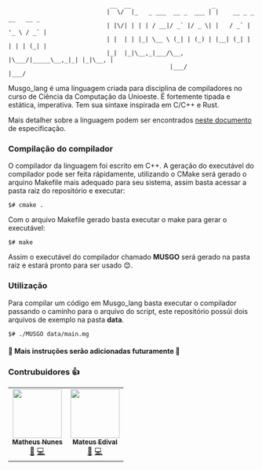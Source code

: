                                  __  __                       _
                                |  \/  |_   _ ___  __ _  ___ | |    __ _ _ __   __ _
                                | |\/| | | | / __|/ _` |/ _ \| |   / _` | '_ \ / _` |
                                | |  | | |_| \__ \ (_| | (_) | |__| (_| | | | | (_| |
                                |_|  |_|\__,_|___/\__, |\___/|_____\__,_|_| |_|\__, |
                                                  |___/                        |___/

Musgo_lang é uma linguagem criada para disciplina de compiladores no curso de Ciência da Computação da Unioeste. É fortemente tipada e estática, imperativa. Tem sua sintaxe inspirada em C/C++ e Rust.

Mais detalher sobre a linguagem podem ser encontrados [neste documento](https://github.com/matheusnunesismael/musgo-lang/blob/main/doc.md) de especificação.
<br/>

### Compilação do compilador

O compilador da linguagem foi escrito em C++. A geração do executável do compilador pode ser feita rápidamente, utilizando o CMake será gerado o arquino Makefile mais adequado para seu sistema, assim basta acessar a pasta raiz do repositório e executar:

```
$# cmake .
```

Com o arquivo Makefile gerado basta executar o make para gerar o executável:

```
$# make
```

Assim o executável do compilador chamado **MUSGO** será gerado na pasta raiz e estará pronto para ser usado 😊.
<br/>

### Utilização

Para compilar um código em Musgo_lang basta executar o compilador passando o caminho para o arquivo do script, este repositório possúi dois arquivos de exemplo na pasta **data**.

```
$# ./MUSGO data/main.mg
```

#### 🚧 Mais instruções serão adicionadas futuramente 🚧

### Contrubuidores 👍

<p align="center">
  <table>
    <tr>
      <td align="center">
        <a href="https://github.com/matheusnunesismael">
          <img src="https://avatars.githubusercontent.com/u/32654785?v=4?s=100" width="100px;" alt=""/>
          <br/>
          <sub>
            <b>Matheus Nunes</b>
          </sub>
        </a>
        <br/>
        <a href="https://github.com/matheusnunesismael/Musgo-Lang/commits?author=matheusnunesismael" title="Documentation">📖</a> 
        <a href="https://github.com/matheusnunesismael/Musgo-Lang/commits?author=matheusnunesismael" title="Code">💻</a>
      </td>
      <td align="center">
        <a href="https://github.com/mateusedival">
          <img src="https://avatars.githubusercontent.com/u/28989384?v=4?s=100" width="100px;" alt=""/>
          <br/>
          <sub>
            <b>Mateus Edival</b>
          </sub>
        </a>
        <br/>
        <a href="https://github.com/matheusnunesismael/Musgo-Lang/commits?author=mateusedival" title="Documentation">📖</a> 
        <a href="https://github.com/matheusnunesismael/Musgo-Lang/commits?author=mateusedival" title="Code">💻</a>
      </td>
    </tr>
  </table>
</p>
